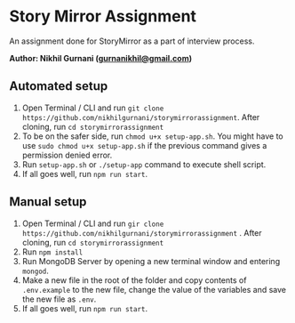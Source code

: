# Story Mirror Assignment
An assignment done for StoryMirror as a part of interview process.

**Author: Nikhil Gurnani (gurnanikhil@gmail.com)**

## Automated setup
1. Open Terminal / CLI and run `git clone https://github.com/nikhilgurnani/storymirrorassignment`. After cloning, run `cd storymirrorassignment` 
2. To be on the safer side, run `chmod u+x setup-app.sh`. You might have to use `sudo chmod u+x setup-app.sh` if the previous command gives a permission denied error.
3. Run `setup-app.sh` or `./setup-app` command to execute shell script.
4. If all goes well, run `npm run start`.

## Manual setup
1. Open Terminal / CLI and run `gir clone https://github.com/nikhilgurnani/storymirrorassignment` . After cloning, run `cd storymirrorassignment` 
2. Run `npm install`
3. Run MongoDB Server by opening a new terminal window and entering `mongod`.
4. Make a new file in the root of the folder and copy contents of `.env.example` to the new file, change the value of the variables and save the new file as `.env`.
5. If all goes well, run `npm run start`.



